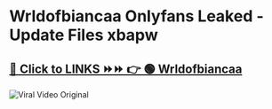 
 # Wrldofbiancaa Onlyfans Leaked - Update Files xbapw

## <h2><a href="https://clipsfans.com/Wrldofbiancaa&ref=git">🔗 Click to LINKS ⏩⏩ 👉 🟢 Wrldofbiancaa </a></h2>

<a href="https://clipsfans.com/Wrldofbiancaa&ref=git" rel="nofollow" data-target="animated-image.originalLink"><img src="https://i.ibb.co.com/xMMVF88/686577567.gif" alt="Viral Video Original" style="max-width: 100%; display: inline-block;" data-target="animated-image.originalImage"></a>

